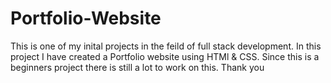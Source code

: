 # Portfolio-Website
This is one of my inital projects in the feild of full stack development.
In this project I have created a Portfolio website using HTMl & CSS.
Since this is a beginners project there is still a lot to work on this.
Thank you
